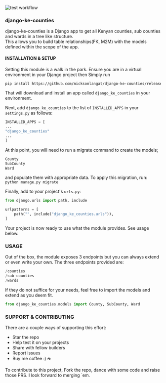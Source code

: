 
![test workflow](https://github.com/nicksonlangat/django-ke-counties/actions/workflows/tests.yml/badge.svg)

### django-ke-counties
django-ke-counties is a Django app to get all
Kenyan counties, sub counties and wards in a tree like structure.  
This allows you to build table relationships(FK, M2M) with the models
defined within the scope of the app.

#### INSTALLATION & SETUP
Setting this module is a walk in the park.
Ensure you are in a virtual environment in your
Django project then Simply run
```bash
pip install https://github.com/nicksonlangat/django-ke-counties/releases/download/v1.0.0/django-ke-counties-0.1.tar.gz
```
That will download and install an app called `django_ke_counties` in your environment. 

Next, add `django_ke_counties` to the list of `INSTALLED_APPS` in your `settings.py` as follows:
```python
INSTALLED_APPS = [
...
"django_ke_counties"
...
]
```
At this point, you will need to run a migrate command to create the models;
```python
County
SubCounty
Ward
```
and populate them with appropriate data. To apply this migration, run:
`python manage.py migrate`

Finally, add to your project's `urls.py`:
```python
from django.urls import path, include

urlpatterns = [
    path("", include("django_ke_counties.urls")),
]

```
Your project is now ready to use what the module provides. See usage below.

### USAGE
Out of the box, the module exposes 3 endpoints but you can always extend or even write your own.
The three endpoints provided are:

```python
/counties
/sub-counties
/wards
```
If they do not suffice for your needs, feel free to import the models and extend as you deem fit.

```python
from django_ke_counties.models import County, SubCounty, Ward
```

### SUPPORT & CONTRIBUTING
There are a couple ways of supporting this effort:
- Star the repo
- Help test it on your projects
- Share with fellow builders
- Report issues
- Buy me coffee :) ☕️
  
To contribute to this project,
Fork the repo, dance with some code and raise those PRS. I look forward to merging `em.
